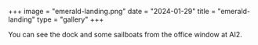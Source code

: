 +++
image = "emerald-landing.png"
date = "2024-01-29"
title = "emerald-landing"
type = "gallery"
+++

You can see the dock and some sailboats from the office window at AI2.